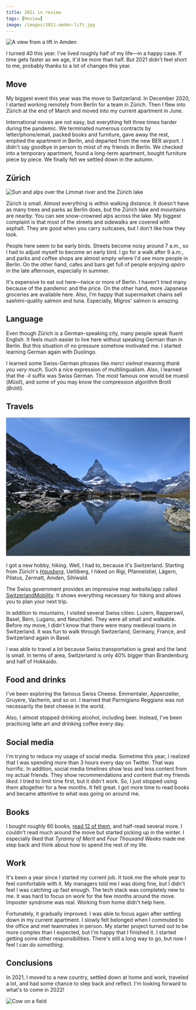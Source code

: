 ```yaml
---
title: 2021 in review
tags: [Review]
image: /images/2021-amden-lift.jpg
---
```


![A view from a lift in Amden](/images/2021-amden-lift.jpg)

I turned 40 this year. I've lived roughly half of my life—in a happy case. If time gets faster as we age, it'd be more than half. But 2021 didn't feel short to me, probably thanks to a lot of changes this year.

## Move

My biggest event this year was the move to Switzerland. In December 2020, I started working remotely from Berlin for a team in Zürich. Then I flew into Zürich at the end of March and moved into my current apartment in June.

International moves are not easy, but everything felt three times harder during the pandemic. We terminated numerous contracts by letter/phone/email, packed books and furniture, gave away the rest, emptied the apartment in Berlin, and departed from the new BER airport. I didn't say goodbye in person to most of my friends in Berlin. We checked into a temporary apartment, found a long-term apartment, bought furniture piece by piece. We finally felt we settled down in the autumn.

## Zürich

![Sun and alps over the Limmat river and the Zürich lake](/images/2021-zurich-limmat.jpg)

Zürich is small. Almost everything is within walking distance. It doesn't have as many trees and parks as Berlin does, but the Zürich lake and mountains are nearby. You can see snow-crowned alps across the lake. My biggest complaint is that most of the streets and sidewalks are covered with asphalt. They are good when you carry suitcases, but I don't like how they look.

People here seem to be early birds. Streets become noisy around 7 a.m., so I had to adjust myself to become an early bird. I go for a walk after 9 a.m., and parks and coffee shops are almost empty where I'd see more people in Berlin. On the other hand, cafes and bars get full of people enjoying _apéro_ in the late afternoon, especially in summer.

It's expensive to eat out here—twice or more of Berlin. I haven't tried many because of the pandemic and the price. On the other hand, more Japanese groceries are available here. Also, I'm happy that supermarket chains sell sashimi-quality salmon and tuna. Especially, Migros' salmon is amazing.

## Language

Even though Zürich is a German-speaking city, many people speak fluent English. It feels much easier to live here without speaking German than in Berlin. But this situation of no pressure somehow motivated me. I started learning German again with Duolingo.

I learned some Swiss-German phrases like _merci vielmal_ meaning _thank you very much_. Such a nice expression of multilingualism. Also, I learned that the _-li_ suffix was Swiss German. The most famous one would be muesli (_Müsli_), and some of you may know the compression algorithm Brotli (_Brötli_).

## Travels

![Matterhorn and its reflection on a lake](/images/2021-matterhorn.jpg)

I got a new hobby, hiking. Well, I had to, because it's Switzerland. Starting from Zürich's [_Hausberg_](https://en.wikipedia.org/wiki/Hausberg), Uetliberg, I hiked on Rigi, Pfannelstiel, Lägern, Pilatus, Zermatt, Amden, Sihlwald.

The Swiss government provides an impressive map website/app called [SwitzerlandMobility](https://www.schweizmobil.ch/en/hiking-in-switzerland.html). It shows everything necessary for hiking and allows you to plan your next trip.

In addition to mountains, I visited several Swiss cities: Luzern, Rapperswil, Basel, Bern, Lugano, and Neuchâtel. They were all small and walkable. Before my move, I didn't know that there were many medieval towns in Switzerland. It was fun to walk through Switzerland, Germany, France, and Switzerland again in Basel.

I was able to travel a lot because Swiss transportation is great and the land is small. In terms of area, Switzerland is only 40% bigger than Brandenburg and half of Hokkaido.

## Food and drinks

I've been exploring the famous Swiss Cheese. Emmentaler, Appenzeller, Gruyere, Vacherin, and so on. I learned that Parmigiano Reggiano was not necessarily the best cheese in the world.

Also, I almost stopped drinking alcohol, including beer. Instead, I've been practicing latte art and drinking coffee every day.

## Social media

I'm trying to reduce my usage of social media. Sometime this year, I realized that I was spending more than 3 hours every day on Twitter. That was horrific. In addition, social media timelines show less and less content from my actual friends. They show recommendations and content that my friends _liked_. I tried to limit time first, but it didn't work. So, I just stopped using them altogether for a few months. It felt great. I got more time to read books and became attentive to what was going on around me.

## Books

I bought roughly 60 books, [read 12 of them](https://www.goodreads.com/user/year_in_books/2021/57764964), and half-read several more. I couldn't read much around the move but started picking up in the winter. I especially liked that _Tyranny of Merit_ and _Four Thousand Weeks_ made me step back and think about how to spend the rest of my life.

## Work

It's been a year since I started my current job. It took me the whole year to feel comfortable with it. My managers told me I was doing fine, but I didn't feel I was catching up fast enough. The tech stack was completely new to me. It was hard to focus on work for the few months around the move. Imposter syndrome was real. Working from home didn't help here.

Fortunately, it gradually improved. I was able to focus again after settling down in my current apartment. I slowly felt belonged when I commuted to the office and met teammates in person. My starter project turned out to be more complex than I expected, but I'm happy that I finished it. I started getting some other responsibilities. There's still a long way to go, but now I feel I can do _something_.

## Conclusions

In 2021, I moved to a new country, settled down at home and work, traveled a lot, and had some chance to step back and reflect. I'm looking forward to what's to come in 2022!

![Cow on a field](/images/2021-cow.jpg)
